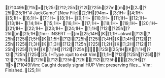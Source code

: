[?1049h[?1h=[1;25r[?12;25h[?12l[?25h[27m[m[H[2J[?25l[25;1H"# JackGame" [New File][2;1H[94m~                                                                               [3;1H~                                                                               [4;1H~                                                                               [5;1H~                                                                               [6;1H~                                                                               [7;1H~                                                                               [8;1H~                                                                               [9;1H~                                                                               [10;1H~                                                                               [11;1H~                                                                               [12;1H~                                                                               [13;1H~                                                                               [14;1H~                                                                               [15;1H~                                                                               [16;1H~                                                                               [17;1H~                                                                               [18;1H~                                                                               [19;1H~                                                                               [20;1H~                                                                               [21;1H~                                                                               [22;1H~                                                                               [23;1H~                                                                               [24;1H~                                                                               [1;1H[?12l[?25h[?25l[m[25;1H[1m-- INSERT --[m[25;14H[K[1;1H+okwd[?12l[?25h[?25l[1;5H[K[1;5H[?12l[?25h[?25l[1;4H[K[1;4H[?12l[?25h[?25l[1;3H[K[1;3H[?12l[?25h[?25l[1;2H[K[1;2H[?12l[?25h[?25l[1;1H[K[1;1H[?12l[?25h[?25l[25;1H[K[1;1H[?12l[?25h[?25l[25;1HType  :quit<Enter>  to exit Vim[1;1H[?12l[?25h[?25l[?12l[?25h[?25l[?12l[?25h[?25l[?12l[?25h[25;1H[?1l>[?1049lVim: Caught deadly signal HUP
Vim: preserving files...
Vim: Finished.
[25;1H